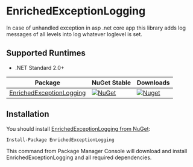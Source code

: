 # EnrichedExceptionLogging
In case of unhandled exception in asp .net core app this library adds log messages of all levels into log whatever loglevel is set. 
## Supported Runtimes
- .NET Standard 2.0+

| Package | NuGet Stable | Downloads |
| ------- | ------------ | --------- | 
| [EnrichedExceptionLogging](https://www.nuget.org/packages/EnrichedExceptionLogging/) | [![NuGet](https://img.shields.io/nuget/v/EnrichedExceptionLogging.svg)](https://www.nuget.org/packages/EnrichedExceptionLogging) | [![Nuget](https://img.shields.io/nuget/dt/EnrichedExceptionLogging.svg)](https://www.nuget.org/packages/EnrichedExceptionLogging) |  |
## Installation

You should install [EnrichedExceptionLogging from NuGet](https://www.nuget.org/packages/EnrichedExceptionLogging/):

```ps
Install-Package EnrichedExceptionLogging
```
This command from Package Manager Console will download and install EnrichedExceptionLogging and all required dependencies.
